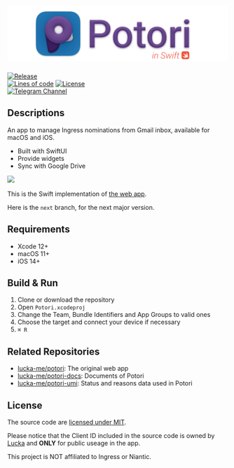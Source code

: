 # ![](./Readme/title.png)

[![Release](https://img.shields.io/github/v/release/lucka-me/potori-swift)](https://github.com/lucka-me/potori-swift/releases/latest "Last release")  
[![Lines of code](https://img.shields.io/tokei/lines/github/lucka-me/potori-swift)](# "Repository")
[![License](https://img.shields.io/github/license/lucka-me/potori-swift)](./LICENSE "License")  
[![Telegram Channel](https://img.shields.io/badge/telegram-channel-37aee2?logo=telegram)](https://t.me/potori "Telegram Channel")

## Descriptions
An app to manage Ingress nominations from Gmail inbox, available for macOS and iOS.

- Built with SwiftUI
- Provide widgets
- Sync with Google Drive

[![](https://tools.applemediaservices.com/api/badges/download-on-the-app-store/black/en-us)](https://apps.apple.com/app/potori-nomination-manager/id1552339183)

This is the Swift implementation of [the web app](https://github.com/lucka-me/potori).

Here is the `next` branch, for the next major version.

## Requirements
- Xcode 12+
- macOS 11+
- iOS 14+

## Build & Run
1. Clone or download the repository
2. Open `Potori.xcodeproj`
3. Change the Team, Bundle Identifiers and App Groups to valid ones
4. Choose the target and connect your device if necessary
5.  `⌘ R`

## Related Repositories
- [lucka-me/potori](https://github.com/lucka-me/potori): The original web app
- [lucka-me/potori-docs](https://github.com/lucka-me/potori-docs): Documents of Potori
- [lucka-me/potori-umi](https://github.com/lucka-me/potori-umi): Status and reasons data used in Potori

## License
The source code are [licensed under MIT](./LICENSE).

Please notice that the Client ID included in the source code is owned by [Lucka](https://github.com/lucka-me) and **ONLY** for public useage in the app.

This project is NOT affiliated to Ingress or Niantic.
